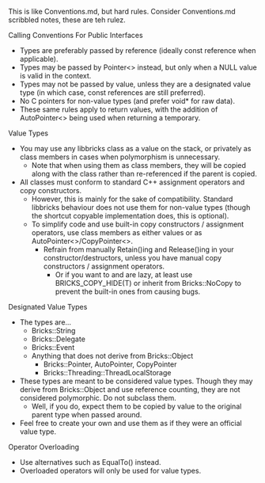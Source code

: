 This is like Conventions.md, but hard rules. Consider Conventions.md scribbled notes, these are teh rulez.

Calling Conventions For Public Interfaces
 - Types are preferably passed by reference (ideally const reference when applicable).
 - Types may be passed by Pointer<> instead, but only when a NULL value is valid in the context.
 - Types may not be passed by value, unless they are a designated value type (in which case, const references are still preferred).
 - No C pointers for non-value types (and prefer void* for raw data).
 - These same rules apply to return values, with the addition of AutoPointer<> being used when returning a temporary.

Value Types
 - You may use any libbricks class as a value on the stack, or privately as class members in cases when polymorphism is unnecessary.
    - Note that when using them as class members, they will be copied along with the class rather than re-referenced if the parent is copied.
 - All classes must conform to standard C++ assignment operators and copy constructors.
    - However, this is mainly for the sake of compatibility. Standard libbricks behaviour does not use them for non-value types (though the shortcut copyable implementation does, this is optional).
    - To simplify code and use built-in copy constructors / assignment operators, use class members as either values or as AutoPointer<>/CopyPointer<>.
       - Refrain from manually Retain()ing and Release()ing in your constructor/destructors, unless you have manual copy constructors / assignment operators.
          - Or if you want to and are lazy, at least use BRICKS_COPY_HIDE(T) or inherit from Bricks::NoCopy to prevent the built-in ones from causing bugs.

Designated Value Types
 - The types are...
    - Bricks::String
    - Bricks::Delegate
    - Bricks::Event
    - Anything that does not derive from Bricks::Object
       - Bricks::Pointer, AutoPointer, CopyPointer
       - Bricks::Threading::ThreadLocalStorage
 - These types are meant to be considered value types. Though they may derive from Bricks::Object and use reference counting, they are not considered polymorphic. Do not subclass them.
    - Well, if you do, expect them to be copied by value to the original parent type when passed around.
 - Feel free to create your own and use them as if they were an official value type.

Operator Overloading
 - Use alternatives such as EqualTo() instead.
 - Overloaded operators will only be used for value types.
